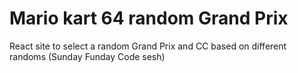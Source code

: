 # Mario kart 64 random Grand Prix
 React site to select a random Grand Prix and CC based on different randoms (Sunday Funday Code sesh)
